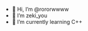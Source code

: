 - 👋 Hi, I’m @rororwwww
- 👀 I’m zeki_you
- 🌱 I’m currently learning C++

<!---
rororwwww/rororwwww is a ✨ special ✨ repository because its `README.md` (this file) appears on your GitHub profile.
You can click the Preview link to take a look at your changes.
--->
